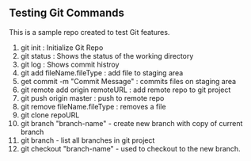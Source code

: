 ## Testing Git Commands

This is a sample repo created to test Git features.
1. git init : Initialize Git Repo
2. git status : Shows the status of the working directory
3. git log : Shows commit histroy
4. git add fileName.fileType : add file to staging area
5. get commit -m "Commit Message" : commits files on staging area
6. git remote add origin remoteURL : add remote repo to git project
7. git push origin master : push to remote repo
8. git remove fileName.fileType : removes a file
9. git clone repoURL
10. git branch "branch-name" - create new branch with copy of current branch
11. git branch - list all branches in git project
12. git checkout "branch-name" - used to checkout to the new branch.
